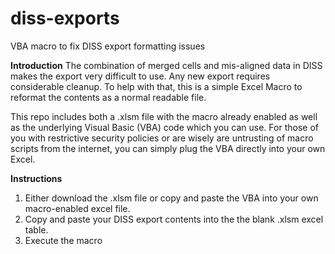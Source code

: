 # diss-exports
VBA macro to fix DISS export formatting issues

**Introduction**
The combination of merged cells and mis-aligned data in DISS makes the export very difficult to use. Any new export requires considerable cleanup. To help with that, this is a simple Excel Macro to reformat the contents as a normal readable file. 

This repo includes both a .xlsm file with the macro already enabled as well as the underlying Visual Basic (VBA) code which you can use. For those of you with restrictive security policies or are wisely are untrusting of macro scripts from the internet, you can simply plug the VBA directly into your own Excel.

**Instructions**
1. Either download the .xlsm file or copy and paste the VBA into your own macro-enabled excel file.
2. Copy and paste your DISS export contents into the the blank .xlsm excel table.
3. Execute the macro 
